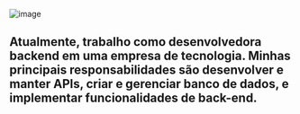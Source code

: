 ![image](https://github.com/Madusalves/discover/assets/111824481/15c58033-e38c-458d-8112-135ca8d077b7)

## Atualmente, trabalho como desenvolvedora backend em uma empresa de tecnologia. Minhas principais responsabilidades são desenvolver e manter APIs, criar e gerenciar banco de dados, e implementar funcionalidades de back-end.
